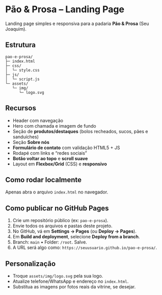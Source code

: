 # Pão & Prosa – Landing Page

Landing page simples e responsiva para a padaria **Pão & Prosa** (Seu Joaquim).

## Estrutura
```
pao-e-prosa/
├─ index.html
├─ css/
│  └─ style.css
├─ js/
│  └─ script.js
└─ assets/
   └─ img/
      └─ logo.svg
```

## Recursos
- Header com navegação
- Hero com chamada e imagem de fundo
- Seção de **produtos/destaques** (bolos recheados, sucos, pães e sanduíches)
- Seção **Sobre nós**
- **Formulário de contato** com validação HTML5 + JS
- Rodapé com links e “redes sociais”
- **Botão voltar ao topo** e **scroll suave**
- Layout em **Flexbox/Grid** (CSS) e **responsivo**

## Como rodar localmente
Apenas abra o arquivo `index.html` no navegador.

## Como publicar no GitHub Pages
1. Crie um repositório público (ex: `pao-e-prosa`).
2. Envie todos os arquivos e pastas deste projeto.
3. No GitHub, vá em **Settings → Pages** (ou **Deploy → Pages**).
4. Em **Build and deployment**, selecione **Deploy from a branch**.
5. Branch: `main` • Folder: `/root`. Salve.
6. A URL será algo como: `https://seuusuario.github.io/pao-e-prosa/`.

## Personalização
- Troque `assets/img/logo.svg` pela sua logo.
- Atualize telefone/WhatsApp e endereço no `index.html`.
- Substitua as imagens por fotos reais da vitrine, se desejar.
